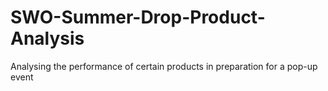 # SWO-Summer-Drop-Product-Analysis
Analysing the performance of certain products in preparation for a pop-up event
